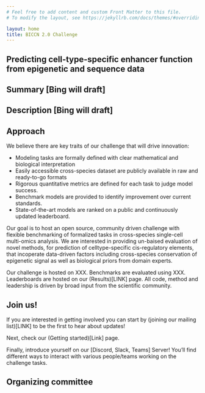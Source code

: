 ```yaml
---
# Feel free to add content and custom Front Matter to this file.
# To modify the layout, see https://jekyllrb.com/docs/themes/#overriding-theme-defaults

layout: home
title: BICCN 2.0 Challenge
---
```


## Predicting cell-type-specific enhancer function from epigenetic and sequence data

## Summary [Bing will draft]

## Description [Bing will draft]

## Approach
We believe there are key traits of our challenge that will drive innovation:
* Modeling tasks are formally defined with clear mathematical and biological interpretation
* Easily accessible cross-species dataset are publicly available in raw and ready-to-go formats
* Rigorous quantitative metrics are defined for each task to judge model success.
* Benchmark models are provided to identify improvement over current standards.
* State-of-the-art models are ranked on a public and continuously updated leaderboard.

Our goal is to host an open source, community driven challenge with flexible benchmarking of formalized tasks in cross-species single-cell multi-omics analysis. We are interested in providing un-baised evaluation of novel methods, for prediction of celltype-specific cis-regulatory elements, that incoperate data-driven factors including cross-species conservation of epigenetic signal as well as biological priors from domain experts.

Our challenge is hosted on XXX. Benchmarks are evaluated using XXX. Leaderboards are hosted on our (Results)[LINK] page. All code, method and leadership is driven by broad input from the scientific community.

## Join us!

If you are interested in getting involved you can start by (joining our mailing list)[LINK] to be the first to hear about updates!

Next, check our (Getting started)[Link] page.

Finally, introduce yourself on our [Discord, Slack, Teams] Server! You’ll find different ways to interact with various people/teams working on the challenge tasks.

## Organizing committee

